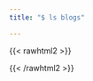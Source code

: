 ```yaml
---
title: "$ ls blogs"

---
```



{{< rawhtml2 >}}

<style>

.resp-sharing-button__link{
	
	opacity: 0;	
	color: white;
}



.relative.w-100.w-30-l.mb4.bg-white{

	pointer-events: auto;
    transform: scale(1);
    opacity: 1;
    transition: all 150ms ease-in-out;
	display: flex;
    flex-direction: column;
	border-radius: 10%;

}
.relative.w-100.w-30-l.mb4.bg-white:hover{

  	transform: scale(1.05);
  	box-shadow: 0 0 10px rgba(0,0,0,0.5);
  	z-index: 10;
	    	
}


.relative.w-100.w-30-l.mb4.bg-white:hover .black{
	
	font-size: 1.4em;
	width: 100%;
	transform-origin: bottom ;
	text-shadow: 1px 1px 1px #000;
	transition: transform 0.25s ease-out;


}

.relative.w-100.w-30-l.mb4.bg-white:hover hr{
		
  	font-size: 1.4em;
  	-webkit-filter: drop-shadow(hsla(0, 0%, 0%, 0.10) 1px 2px 2px);
	width: 100%;
	transform-origin: bottom center;
	transform: scaleX(0.5);
	transition: transform 0.70s ease;
	align: center;
	height: 1.5px;
	bottom: 0;
	left: 0;
	background-color: black;
}

.relative.w-100.w-30-l.mb4.bg-white:hover hr{
		
	border: 1px inset black;
	position: relative;
}

  
.relative.w-100.w-30-l.mb4.bg-white:hover hr:after{
	
	 transform: scaleX(1);
     transform-origin: bottom left;

}


aside:hover > .relative.w-100.w-30-l.mb4.bg-white:not(:hover){

 filter: blur(2.5px);
  -webkit-filter: blur(2.5px);
  

}
	

.dim:focus, .dim:hover {
  opacity: 1;
}

.cards:hover > .card:not(:hover) {
}





</style>

{{< /rawhtml2 >}}
